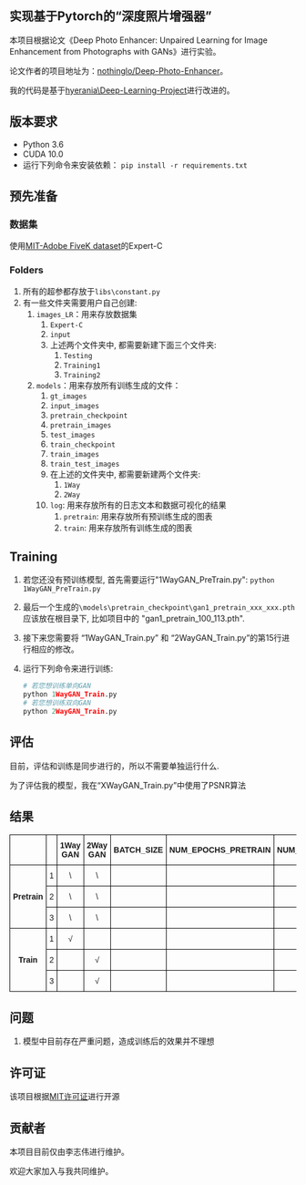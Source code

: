 ## 实现基于Pytorch的“深度照片增强器”

本项目根据论文《Deep Photo Enhancer: Unpaired Learning for Image Enhancement from Photographs with GANs》进行实验。

论文作者的项目地址为：[nothinglo/Deep-Photo-Enhancer](https://github.com/nothinglo/Deep-Photo-Enhancer)。

我的代码是基于[hyerania\Deep-Learning-Project](https://github.com/hyerania/Deep-Learning-Project)进行改进的。

## 版本要求

- Python 3.6
- CUDA 10.0
- 运行下列命令来安装依赖：
  `pip install -r requirements.txt`

## 预先准备

### 数据集

使用[MIT-Adobe FiveK dataset](https://data.csail.mit.edu/graphics/fivek/)的Expert-C

### Folders

1. 所有的超参都存放于`libs\constant.py`
2. 有一些文件夹需要用户自己创建:
   1. `images_LR`：用来存放数据集
      1. `Expert-C`
      2. `input`
      3. 上述两个文件夹中, 都需要新建下面三个文件夹:
         1. `Testing`
         2. `Training1`
         3. `Training2`
   2. `models`：用来存放所有训练生成的文件：
      1. `gt_images`
      2. `input_images`
      3. `pretrain_checkpoint`
      4. `pretrain_images`
      5. `test_images`
      6. `train_checkpoint`
      7. `train_images`
      8. `train_test_images`
      9. 在上述的文件夹中, 都需要新建两个文件夹:
         1. `1Way`
         2. `2Way`
      10. `log`: 用来存放所有的日志文本和数据可视化的结果
          1. `pretrain`: 用来存放所有预训练生成的图表
          2. `train`: 用来存放所有训练生成的图表

## Training

1. 若您还没有预训练模型, 首先需要运行"1WayGAN_PreTrain.py":
   `python 1WayGAN_PreTrain.py`
2. 最后一个生成的`\models\pretrain_checkpoint\gan1_pretrain_xxx_xxx.pth`应该放在根目录下, 比如项目中的 "gan1_pretrain_100_113.pth".
3. 接下来您需要将 “1WayGAN_Train.py” 和 “2WayGAN_Train.py”的第15行进行相应的修改。
4. 运行下列命令来进行训练:
   
   ```python
   # 若您想训练单向GAN
   python 1WayGAN_Train.py
   # 若您想训练双向GAN
   python 2WayGAN_Train.py
   ```

## 评估

目前，评估和训练是同步进行的，所以不需要单独运行什么.

为了评估我的模型，我在“XWayGAN_Train.py”中使用了PSNR算法

## 结果

<style type="text/css">
.tg  {border-collapse:collapse;border-spacing:0;}
.tg td{font-family:Arial, sans-serif;font-size:14px;padding:10px 5px;border-style:solid;border-width:1px;overflow:hidden;word-break:normal;border-color:black;}
.tg th{font-family:Arial, sans-serif;font-size:14px;font-weight:normal;padding:10px 5px;border-style:solid;border-width:1px;overflow:hidden;word-break:normal;border-color:black;}
.tg .tg-18eh{font-weight:bold;border-color:#000000;text-align:center;vertical-align:middle}
.tg .tg-wp8o{border-color:#000000;text-align:center;vertical-align:top}
.tg .tg-xwyw{border-color:#000000;text-align:center;vertical-align:middle}
.tg .tg-mqa1{font-weight:bold;border-color:#000000;text-align:center;vertical-align:top}
</style>
<table class="tg">
  <tr>
    <th class="tg-xwyw"></th>
    <th class="tg-mqa1"></th>
    <th class="tg-mqa1">1Way GAN</th>
    <th class="tg-mqa1">2Way GAN</th>
    <th class="tg-18eh">BATCH_SIZE</th>
    <th class="tg-18eh">NUM_EPOCHS_PRETRAIN</th>
    <th class="tg-18eh">NUM_EPOCHS_TRAIN</th>
    <th class="tg-18eh">Discriminator Loss</th>
    <th class="tg-18eh">Generator Loss</th>
    <th class="tg-18eh">PSNR</th>
    <th class="tg-18eh">Time</th>
  </tr>
  <tr>
    <td class="tg-18eh" rowspan="3">Pretrain</td>
    <td class="tg-wp8o">1</td>
    <td class="tg-wp8o">\</td>
    <td class="tg-wp8o">\</td>
    <td class="tg-xwyw"></td>
    <td class="tg-xwyw"></td>
    <td class="tg-xwyw"></td>
    <td class="tg-xwyw">\</td>
    <td class="tg-xwyw"></td>
    <td class="tg-xwyw">\</td>
    <td class="tg-xwyw">3H55M</td>
  </tr>
  <tr>
    <td class="tg-wp8o">2</td>
    <td class="tg-wp8o">\</td>
    <td class="tg-wp8o">\</td>
    <td class="tg-xwyw"></td>
    <td class="tg-xwyw"></td>
    <td class="tg-xwyw"></td>
    <td class="tg-xwyw">\</td>
    <td class="tg-xwyw"></td>
    <td class="tg-xwyw">\</td>
    <td class="tg-xwyw">8H45M</td>
  </tr>
  <tr>
    <td class="tg-wp8o">3</td>
    <td class="tg-wp8o">\</td>
    <td class="tg-wp8o">\</td>
    <td class="tg-wp8o"></td>
    <td class="tg-wp8o"></td>
    <td class="tg-wp8o"></td>
    <td class="tg-wp8o">\</td>
    <td class="tg-wp8o"></td>
    <td class="tg-wp8o">\</td>
    <td class="tg-wp8o">9H25M</td>
  </tr>
  <tr>
    <td class="tg-18eh" rowspan="3">Train</td>
    <td class="tg-wp8o">1</td>
    <td class="tg-wp8o">√</td>
    <td class="tg-wp8o"></td>
    <td class="tg-xwyw"></td>
    <td class="tg-xwyw"></td>
    <td class="tg-xwyw"></td>
    <td class="tg-xwyw"></td>
    <td class="tg-xwyw"></td>
    <td class="tg-xwyw"></td>
    <td class="tg-xwyw">2H45M</td>
  </tr>
  <tr>
    <td class="tg-wp8o">2</td>
    <td class="tg-wp8o"></td>
    <td class="tg-wp8o">√</td>
    <td class="tg-xwyw"></td>
    <td class="tg-xwyw"></td>
    <td class="tg-xwyw"></td>
    <td class="tg-xwyw"></td>
    <td class="tg-xwyw"></td>
    <td class="tg-xwyw"></td>
    <td class="tg-xwyw">5H38M</td>
  </tr>
  <tr>
    <td class="tg-wp8o">3</td>
    <td class="tg-wp8o"></td>
    <td class="tg-wp8o">√</td>
    <td class="tg-wp8o"></td>
    <td class="tg-wp8o"></td>
    <td class="tg-wp8o"></td>
    <td class="tg-wp8o"></td>
    <td class="tg-wp8o"></td>
    <td class="tg-wp8o"></td>
    <td class="tg-wp8o">4H45M</td>
  </tr>
</table>

## 问题

1. 模型中目前存在严重问题，造成训练后的效果并不理想

## 许可证

该项目根据[MIT许可证](LICENSE.md)进行开源

## 贡献者

本项目目前仅由李志伟进行维护。

欢迎大家加入与我共同维护。
